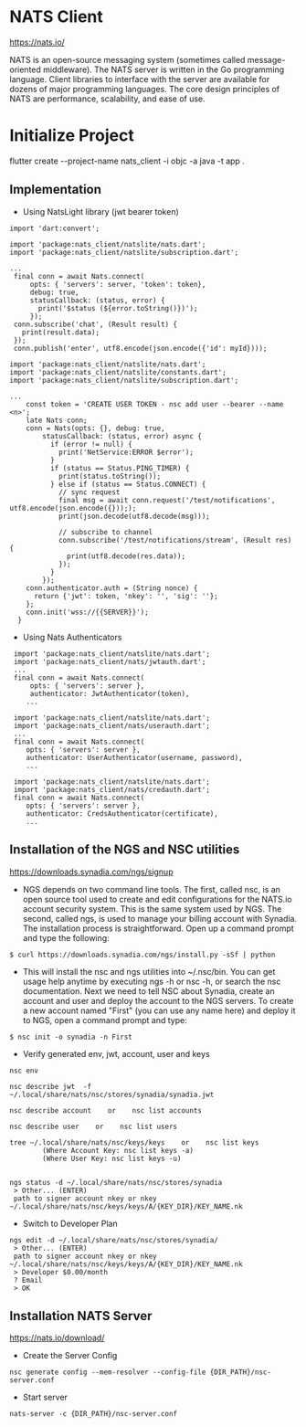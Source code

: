 # NATS Client

https://nats.io/

NATS is an open-source messaging system (sometimes called message-oriented middleware). 
The NATS server is written in the Go programming language. 
Client libraries to interface with the server are available for dozens of major programming languages. 
The core design principles of NATS are performance, scalability, and ease of use.

# Initialize Project

flutter create --project-name nats_client -i objc -a java -t app .


## Implementation

 - Using NatsLight library (jwt bearer token)
 ```
import 'dart:convert';

import 'package:nats_client/natslite/nats.dart';
import 'package:nats_client/natslite/subscription.dart';

...
  final conn = await Nats.connect(
      opts: { 'servers': server, 'token': token},
      debug: true,
      statusCallback: (status, error) {
        print('$status (${error.toString()})');
      });
  conn.subscribe('chat', (Result result) {
    print(result.data);
  });
  conn.publish('enter', utf8.encode(json.encode({'id': myId})));
```

```
import 'package:nats_client/natslite/nats.dart';
import 'package:nats_client/natslite/constants.dart';
import 'package:nats_client/natslite/subscription.dart';

...
    const token = 'CREATE USER TOKEN - nsc add user --bearer --name <n>';
    late Nats conn;
    conn = Nats(opts: {}, debug: true,
        statusCallback: (status, error) async {
          if (error != null) {
            print('NetService:ERROR $error');
          }
          if (status == Status.PING_TIMER) {
            print(status.toString());
          } else if (status == Status.CONNECT) {
            // sync request
            final msg = await conn.request('/test/notifications', utf8.encode(json.encode({})););
            print(json.decode(utf8.decode(msg)));
            
            // subscribe to channel
            conn.subscribe('/test/notifications/stream', (Result res) {
              print(utf8.decode(res.data));
            });
          }
        });
    conn.authenticator.auth = (String nonce) {
      return {'jwt': token, 'nkey': '', 'sig': ''};
    };
    conn.init('wss://{{SERVER}}');
  }
```



 - Using Nats Authenticators
 ```
  import 'package:nats_client/natslite/nats.dart';
  import 'package:nats_client/nats/jwtauth.dart';
  ...
  final conn = await Nats.connect(
      opts: { 'servers': server },
      authenticator: JwtAuthenticator(token),
     ...
```

 ```
  import 'package:nats_client/natslite/nats.dart';
  import 'package:nats_client/nats/userauth.dart';
  ...
  final conn = await Nats.connect(
     opts: { 'servers': server },
     authenticator: UserAuthenticator(username, password),
     ...
```

 ```
  import 'package:nats_client/natslite/nats.dart';
  import 'package:nats_client/nats/credauth.dart';
  final conn = await Nats.connect(
     opts: { 'servers': server },
     authenticator: CredsAuthenticator(certificate),
     ...
```

## Installation of the NGS and NSC utilities
https://downloads.synadia.com/ngs/signup

- NGS depends on two command line tools. The first, called nsc, is an open source tool used to create and edit configurations for the NATS.io account security system. This is the same system used by NGS. The second, called ngs, is used to manage your billing account with Synadia.
The installation process is straightforward. Open up a command prompt and type the following:
```
$ curl https://downloads.synadia.com/ngs/install.py -sSf | python
```

- This will install the nsc and ngs utilities into ~/.nsc/bin. You can get usage help anytime by executing ngs -h or nsc -h, or search the nsc documentation.
Next we need to tell NSC about Synadia, create an account and user and deploy the account to the NGS servers. To create a new account named "First" (you can use any name here) and deploy it to NGS, open a command prompt and type:
```
$ nsc init -o synadia -n First
```

- Verify generated env, jwt, account, user and keys
```
nsc env

nsc describe jwt  -f ~/.local/share/nats/nsc/stores/synadia/synadia.jwt

nsc describe account    or    nsc list accounts

nsc describe user    or    nsc list users

tree ~/.local/share/nats/nsc/keys/keys    or    nsc list keys 
        (Where Account Key: nsc list keys -a)
        (Where User Key: nsc list keys -u)

 
ngs status -d ~/.local/share/nats/nsc/stores/synadia
 > Other... (ENTER)
 path to signer account nkey or nkey  ~/.local/share/nats/nsc/keys/keys/A/{KEY_DIR}/KEY_NAME.nk
```

- Switch to Developer Plan
```
ngs edit -d ~/.local/share/nats/nsc/stores/synadia/
 > Other... (ENTER)
 path to signer account nkey or nkey  ~/.local/share/nats/nsc/keys/keys/A/{KEY_DIR}/KEY_NAME.nk
 > Developer $0.00/month
 ? Email
 > OK
```

## Installation NATS Server
https://nats.io/download/

- Create the Server Config
```
nsc generate config --mem-resolver --config-file {DIR_PATH}/nsc-server.conf 
```

- Start server
```
nats-server -c {DIR_PATH}/nsc-server.conf 
```